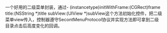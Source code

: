 一个好用的二级菜单封装，通过- (instancetype)initWithFrame:(CGRect)frame title:(NSString *)title subView:(UIView *)subView这个方法初始化控件，把二级菜单view传入，控制器遵守SecontMenuProtocol协议并实现方法即可拿到二级目录点击后高度变化的回调。